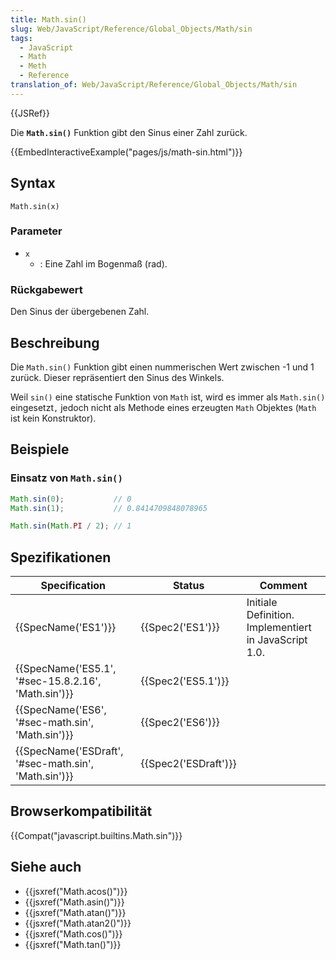 ```yaml
---
title: Math.sin()
slug: Web/JavaScript/Reference/Global_Objects/Math/sin
tags:
  - JavaScript
  - Math
  - Meth
  - Reference
translation_of: Web/JavaScript/Reference/Global_Objects/Math/sin
---
```

{{JSRef}}

Die **`Math.sin()`** Funktion gibt den Sinus einer Zahl zurück.

{{EmbedInteractiveExample("pages/js/math-sin.html")}}

## Syntax

    Math.sin(x)

### Parameter

- `x`
  - : Eine Zahl im Bogenmaß (rad).

### Rückgabewert

Den Sinus der übergebenen Zahl.

## Beschreibung

Die `Math.sin()` Funktion gibt einen nummerischen Wert zwischen -1 und 1 zurück. Dieser repräsentiert den Sinus des Winkels.

Weil `sin()` eine statische Funktion von `Math` ist, wird es immer als `Math.sin()` eingesetzt`,` jedoch nicht als Methode eines erzeugten `Math` Objektes (`Math` ist kein Konstruktor).

## Beispiele

### Einsatz von `Math.sin()`

```js
Math.sin(0);           // 0
Math.sin(1);           // 0.8414709848078965

Math.sin(Math.PI / 2); // 1
```

## Spezifikationen

| Specification                                                        | Status                       | Comment                                               |
| -------------------------------------------------------------------- | ---------------------------- | ----------------------------------------------------- |
| {{SpecName('ES1')}}                                             | {{Spec2('ES1')}}         | Initiale Definition. Implementiert in JavaScript 1.0. |
| {{SpecName('ES5.1', '#sec-15.8.2.16', 'Math.sin')}} | {{Spec2('ES5.1')}}     |                                                       |
| {{SpecName('ES6', '#sec-math.sin', 'Math.sin')}}     | {{Spec2('ES6')}}         |                                                       |
| {{SpecName('ESDraft', '#sec-math.sin', 'Math.sin')}} | {{Spec2('ESDraft')}} |                                                       |

## Browserkompatibilität

{{Compat("javascript.builtins.Math.sin")}}

## Siehe auch

- {{jsxref("Math.acos()")}}
- {{jsxref("Math.asin()")}}
- {{jsxref("Math.atan()")}}
- {{jsxref("Math.atan2()")}}
- {{jsxref("Math.cos()")}}
- {{jsxref("Math.tan()")}}
